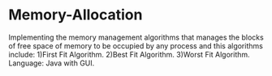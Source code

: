 # Memory-Allocation
Implementing the memory management
algorithms that manages the blocks of free space of memory
to be occupied by any process and this algorithms include: 
1)First Fit Algorithm. 
2)Best Fit Algorithm. 
3)Worst Fit Algorithm. 
Language: Java with GUI.
